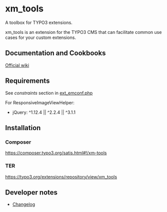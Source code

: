 # xm_tools
A toolbox for TYPO3 extensions.

xm_tools is an extension for the TYPO3 CMS that can facilitate common use cases for your custom extensions.

## Documentation and Cookbooks
[Official wiki](https://github.com/xima-media/xm_tools/wiki)

## Requirements
See *constraints* section in [ext_emconf.php](ext_emconf.php)

For ResponsiveImageViewHelper:
- jQuery: ^1.12.4 || ^2.2.4 || ^3.1.1

## Installation
### Composer
https://composer.typo3.org/satis.html#!/xm-tools

### TER
https://typo3.org/extensions/repository/view/xm_tools

## Developer notes
* [Changelog](Changelog.md)


